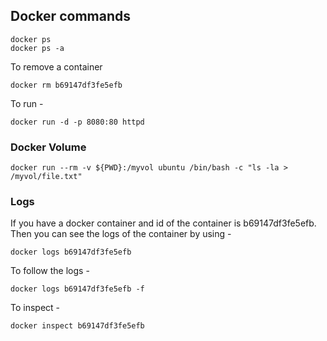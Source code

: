## Docker commands

    docker ps    
    docker ps -a
    
  To remove a container
    
    docker rm b69147df3fe5efb
    
  To run -
    
    docker run -d -p 8080:80 httpd
  
  
### Docker Volume

    docker run --rm -v ${PWD}:/myvol ubuntu /bin/bash -c "ls -la > /myvol/file.txt"
  
  
### Logs

  If you have a docker container and id of the container is b69147df3fe5efb. Then you can see the logs of the container by using -
  
    docker logs b69147df3fe5efb
  
  To follow the logs -
  
    docker logs b69147df3fe5efb -f
    
    
  To inspect -
  
    docker inspect b69147df3fe5efb
